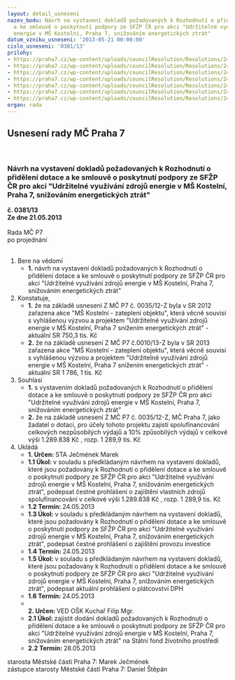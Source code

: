 ```yaml
---
layout: detail_usneseni
nazev_bodu: Návrh na vystavení dokladů požadovaných k Rozhodnutí o přidělení dotace
  a ke smlouvě o poskytnutí podpory ze SFŽP ČR pro akci "Udržitelné využívání zdrojů
  energie v MŠ Kostelní, Praha 7, snižováním energetických ztrát"
datum_vzniku_usneseni: '2013-05-21 00:00:00'
cislo_usneseni: '0381/13'
prilohy:
- https://praha7.cz/wp-content/uploads/councilResolution/Resolutions/24000/25-13-usnes.-%c3%ba%c4%8dast_v_xxxv.v%c3%bdzv%c4%9b.doc
- https://praha7.cz/wp-content/uploads/councilResolution/Resolutions/24000/25-13-%c4%8destn%c3%a9_prohl%c3%a1%c5%a1en%c3%ad_o_spolufinanc.doc
- https://praha7.cz/wp-content/uploads/councilResolution/Resolutions/24000/25-13-%c4%8destn%c3%a9_prohl%c3%a1%c5%a1en%c3%ad_o_zaji%c5%a1t%c4%9bn%c3%ad_provozu_investice.doc
- https://praha7.cz/wp-content/uploads/councilResolution/Resolutions/24000/25-13-aktu%c3%a1ln%c3%ad_prohl%c3%a1%c5%a1en%c3%ad_o_dph.doc
- https://praha7.cz/wp-content/uploads/councilResolution/Resolutions/24000/25-13-doklady_k_rozhodnut%c3%ad_o_poskytnut%c3%ad_dotace.pdf
- https://praha7.cz/wp-content/uploads/councilResolution/Resolutions/24000/25-13-usnes_zm%c4%8dp7.doc
- https://praha7.cz/wp-content/uploads/councilResolution/Resolutions/24000/25-13-usnes.z_m%c4%8d_%c4%8d.0010_13-z.doc
organ: rada
---
```

<div id="ucUsn_pList" class="usn">
	<span><h2>Usnesení rady MČ Praha 7 </h2>
<br></span><div class="standBody">
<span><h3>Návrh na vystavení dokladů požadovaných k Rozhodnutí o přidělení dotace a ke smlouvě o poskytnutí podpory ze SFŽP ČR pro akci "Udržitelné využívání zdrojů energie v MŠ Kostelní, Praha 7, snižováním energetických ztrát"</h3></span><div class="center">
		<strong>č. 0381/13</strong><br>
	</div>
<div class="center">
		<strong>Ze dne 21.05.2013</strong><br><br>
	</div>Rada MČ P7<br> po projednání<br><br><ol>
<li>Bere na vědomí<ul><li>
<strong>1.</strong> návrh na vystavení dokladů požadovaných k Rozhodnutí o přidělení dotace a ke smlouvě o poskytnutí podpory ze SFŽP ČR pro akci "Udržitelné využívání zdrojů energie v MŠ Kostelní, Praha 7, snižováním energetických ztrát"</li></ul>
</li>
<li>Konstatuje,<ul>
<li>
<strong>1.</strong> že na základě usnesení Z MČ P7 č. 0035/12-Z byla v SR 2012 zařazena akce "MŠ Kostelní - zateplení objektu", která věcně souvisí s vyhlášenou výzvou a projektem "Udržitelné využívání zdrojů energie v MŠ Kostelní, Praha 7 snížením energetických ztrát" - aktuální SR 750,3 tis. Kč</li>
<li>
<strong>2.</strong> že na základě usnesení  Z MČ P7 č.0010/13-Z byla v SR  2013 zařazena akce "MŠ Kostelní - zateplení objektu", která věcně souvisí s vyhlášenou výzvou a projektem "Udržitelné využívání zdrojů energie v MŠ Kostelní, Praha 7 snížením energetických ztrát" - aktuální SR 1 786, 1 tis. Kč</li>
</ul>
</li>
<li>Souhlasí<ul>
<li>
<strong>1.</strong>  s vystavením dokladů požadovaných k Rozhodnutí o přidělení dotace a ke smlouvě o poskytnutí podpory ze SFŽP ČR pro akci "Udržitelné využívání zdrojů energie v MŠ Kostelní, Praha 7, snižováním energetických ztrát"</li>
<li>
<strong>2.</strong> že na základě usnesení Z MČ P7 č. 0035/12-Z, MČ Praha 7, jako žadatel o dotaci, pro účely tohoto projektu zajistí spolufinancování celkových nezpůsobilých výdajů a 10% způsobilých výdajů v celkové výši 1.289.838 Kč , rozp. 1 289,9 tis. Kč</li>
</ul>
</li>
<li>Ukládá<ul>
<li>
<strong>1. Určen: </strong>STA Ječmének Marek</li>
<li>
<strong>1.1 Úkol: </strong>v souladu s předkládaným návrhem na vystavení dokladů, které jsou požadovány k Rozhodnutí o přidělení dotace a ke smlouvě o poskytnutí podpory ze SFŽP ČR pro akci "Udržitelné využívání zdrojů energie v MŠ Kostelní, Praha 7, snižováním energetických ztrát", podepsat čestné prohlášení o zajištění vlastních zdrojů spolufinancování v celkové výši 1.289.838 Kč , rozp. 1 289,9 tis. Kč</li>
<li>
<strong>1.2 Termín: </strong>24.05.2013</li>
<li>
<strong>1.3 Úkol: </strong>v souladu s předkládaným návrhem na vystavení dokladů, které jsou požadovány k Rozhodnutí o přidělení dotace a ke smlouvě o poskytnutí podpory ze SFŽP ČR pro akci "Udržitelné využívání zdrojů energie v MŠ Kostelní, Praha 7, snižováním energetických ztrát", podepsat čestné prohlášení o zajištění provozu investice</li>
<li>
<strong>1.4 Termín: </strong>24.05.2013</li>
<li>
<strong>1.5 Úkol: </strong>v souladu s předkládaným návrhem na vystavení dokladů, které jsou požadovány k Rozhodnutí o přidělení dotace a ke smlouvě o poskytnutí podpory ze SFŽP ČR pro akci "Udržitelné využívání zdrojů energie v MŠ Kostelní, Praha 7, snižováním energetických ztrát", podepsat aktuální prohlášení o plátcovství DPH</li>
<li>
<strong>1.6 Termín: </strong>24.05.2013</li>
<li>
<strong><br>2. Určen: </strong>VED OŠK Kuchař Filip Mgr.</li>
<li>
<strong>2.1 Úkol: </strong>zajistit dodání dokladů požadovaných k Rozhodnutí o přidělení dotace a ke smlouvě o poskytnutí podpory ze SFŽP ČR pro akci "Udržitelné využívání zdrojů energie v MŠ Kostelní, Praha 7, snižováním energetických ztrát" na Státní fond životního prostředí</li>
<li>
<strong>2.2 Termín: </strong>28.05.2013</li>
</ul>
</li>
</ol>starosta Městské části Praha 7: Marek Ječmének<br>zástupce starosty Městské části Praha 7: Daniel Štěpán 
</div>
</div>